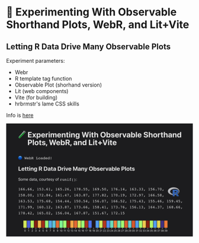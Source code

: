 # 🧪 Experimenting With Observable Shorthand Plots, WebR, and Lit+Vite

## Letting R Data Drive Many Observable Plots

Experiment parameters:

- Webr
- R template tag function
- Observable Plot (shorhand version)
- Lit (web components)
- Vite (for building)
- hrbrmstr's lame CSS skills

Info is [here](https://rud.is/w/webr-lit-plot/)

![](public/preview.png)